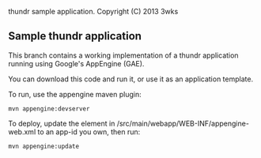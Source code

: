 thundr sample application.
Copyright (C) 2013 3wks

## Sample thundr application

This branch contains a working implementation of a thundr application
running using Google's AppEngine (GAE).

You can download this code and run it, or use it as an application template.

To run, use the appengine maven plugin:

	mvn appengine:devserver
	
To deploy, update the <application> element in /src/main/webapp/WEB-INF/appengine-web.xml to an app-id you own,
then run:

    mvn appengine:update